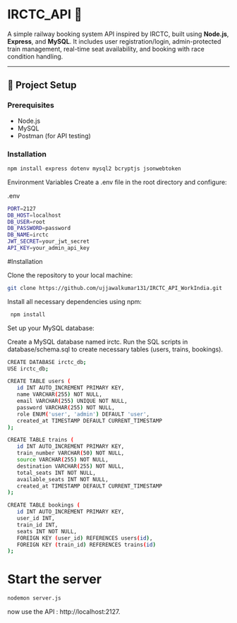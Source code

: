 # IRCTC_API 🚆

A simple railway booking system API inspired by IRCTC, built using **Node.js**, **Express**, and **MySQL**. It includes user registration/login, admin-protected train management, real-time seat availability, and booking with race condition handling.

---

## 🔧 Project Setup

### Prerequisites

- Node.js
- MySQL
- Postman (for API testing)

### Installation

```bash
npm install express dotenv mysql2 bcryptjs jsonwebtoken
```




Environment Variables
Create a .env file in the root directory and configure:

.env
```bash
PORT=2127
DB_HOST=localhost
DB_USER=root
DB_PASSWORD=password
DB_NAME=irctc
JWT_SECRET=your_jwt_secret
API_KEY=your_admin_api_key

```


#Installation

Clone the repository to your local machine:
```bash
git clone https://github.com/ujjawalkumar131/IRCTC_API_WorkIndia.git
```
Install all necessary dependencies using npm:
```bash
 npm install
```
Set up your MySQL database:

Create a MySQL database named irctc.
Run the SQL scripts in database/schema.sql to create necessary tables (users, trains, bookings).

```bash
CREATE DATABASE irctc_db;
USE irctc_db;

CREATE TABLE users (
   id INT AUTO_INCREMENT PRIMARY KEY,
   name VARCHAR(255) NOT NULL,
   email VARCHAR(255) UNIQUE NOT NULL,
   password VARCHAR(255) NOT NULL,
   role ENUM('user', 'admin') DEFAULT 'user',
   created_at TIMESTAMP DEFAULT CURRENT_TIMESTAMP
);

CREATE TABLE trains (
   id INT AUTO_INCREMENT PRIMARY KEY,
   train_number VARCHAR(50) NOT NULL,
   source VARCHAR(255) NOT NULL,
   destination VARCHAR(255) NOT NULL,
   total_seats INT NOT NULL,
   available_seats INT NOT NULL,
   created_at TIMESTAMP DEFAULT CURRENT_TIMESTAMP
);

CREATE TABLE bookings (
   id INT AUTO_INCREMENT PRIMARY KEY,
   user_id INT,
   train_id INT,
   seats INT NOT NULL,
   FOREIGN KEY (user_id) REFERENCES users(id),
   FOREIGN KEY (train_id) REFERENCES trains(id)
);
```

# Start the server
```bash
nodemon server.js
```

now use the API : http://localhost:2127.
